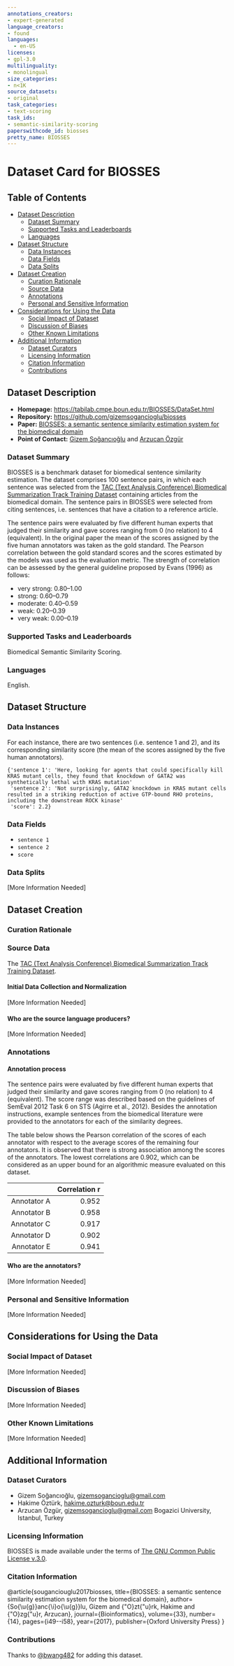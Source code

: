 ```yaml
---
annotations_creators:
- expert-generated
language_creators:
- found
languages:
  - en-US
licenses:
- gpl-3.0
multilinguality:
- monolingual
size_categories:
- n<1K
source_datasets:
- original
task_categories:
- text-scoring
task_ids:
- semantic-similarity-scoring
paperswithcode_id: biosses
pretty_name: BIOSSES
---
```


# Dataset Card for BIOSSES

## Table of Contents
- [Dataset Description](#dataset-description)
  - [Dataset Summary](#dataset-summary)
  - [Supported Tasks and Leaderboards](#supported-tasks-and-leaderboards)
  - [Languages](#languages)
- [Dataset Structure](#dataset-structure)
  - [Data Instances](#data-instances)
  - [Data Fields](#data-fields)
  - [Data Splits](#data-splits)
- [Dataset Creation](#dataset-creation)
  - [Curation Rationale](#curation-rationale)
  - [Source Data](#source-data)
  - [Annotations](#annotations)
  - [Personal and Sensitive Information](#personal-and-sensitive-information)
- [Considerations for Using the Data](#considerations-for-using-the-data)
  - [Social Impact of Dataset](#social-impact-of-dataset)
  - [Discussion of Biases](#discussion-of-biases)
  - [Other Known Limitations](#other-known-limitations)
- [Additional Information](#additional-information)
  - [Dataset Curators](#dataset-curators)
  - [Licensing Information](#licensing-information)
  - [Citation Information](#citation-information)
  - [Contributions](#contributions)

## Dataset Description

- **Homepage:** https://tabilab.cmpe.boun.edu.tr/BIOSSES/DataSet.html
- **Repository:** https://github.com/gizemsogancioglu/biosses
- **Paper:** [BIOSSES: a semantic sentence similarity estimation system for the biomedical domain](https://academic.oup.com/bioinformatics/article/33/14/i49/3953954)
- **Point of Contact:** [Gizem Soğancıoğlu](gizemsogancioglu@gmail.com) and [Arzucan Özgür](gizemsogancioglu@gmail.com)

### Dataset Summary

BIOSSES is a benchmark dataset for biomedical sentence similarity estimation. The dataset comprises 100 sentence pairs, in which each sentence was selected from the [TAC (Text Analysis Conference) Biomedical Summarization Track Training Dataset](https://tac.nist.gov/2014/BiomedSumm/) containing articles from the biomedical domain. The sentence pairs in BIOSSES were selected from citing sentences, i.e. sentences that have a citation to a reference article. 

The sentence pairs were evaluated by five different human experts that judged their similarity and gave scores ranging from 0 (no relation) to 4 (equivalent). In the original paper the mean of the scores assigned by the five human annotators was taken as the gold standard. The Pearson correlation between the gold standard scores and the scores estimated by the models was used as the evaluation metric. The strength of correlation can be assessed by the general guideline proposed by Evans (1996) as follows:

- very strong: 0.80–1.00
- strong: 0.60–0.79
- moderate: 0.40–0.59
- weak: 0.20–0.39
- very weak: 0.00–0.19


### Supported Tasks and Leaderboards

Biomedical Semantic Similarity Scoring.

### Languages

English.

## Dataset Structure

### Data Instances

For each instance, there are two sentences (i.e. sentence 1 and 2), and its corresponding similarity score (the mean of the scores assigned by the five human annotators).

```
{'sentence 1': 'Here, looking for agents that could specifically kill KRAS mutant cells, they found that knockdown of GATA2 was synthetically lethal with KRAS mutation'
 'sentence 2': 'Not surprisingly, GATA2 knockdown in KRAS mutant cells resulted in a striking reduction of active GTP-bound RHO proteins, including the downstream ROCK kinase'
 'score': 2.2}
```


### Data Fields

- `sentence 1`
- `sentence 2`
- `score`

### Data Splits

[More Information Needed]

## Dataset Creation

### Curation Rationale

### Source Data

The [TAC (Text Analysis Conference) Biomedical Summarization Track Training Dataset](https://tac.nist.gov/2014/BiomedSumm/).

#### Initial Data Collection and Normalization

[More Information Needed]

#### Who are the source language producers?

[More Information Needed]

### Annotations

#### Annotation process

The sentence pairs were evaluated by five different human experts that judged their similarity and gave scores ranging from 0 (no relation) to 4 (equivalent). The score range was described based on the guidelines of SemEval 2012 Task 6 on STS (Agirre et al., 2012). Besides the annotation instructions, example sentences from the biomedical literature were provided to the annotators for each of the similarity degrees. 

The table below shows the Pearson correlation of the scores of each annotator with respect to the average scores of the remaining four annotators. It is observed that there is strong association among the scores of the annotators. The lowest correlations are 0.902, which can be considered as an upper bound for an algorithmic measure evaluated on this dataset.

|           |Correlation r  |
|----------:|--------------:|
|Annotator A|         	0.952|
|Annotator B|         	0.958|
|Annotator C|         	0.917|
|Annotator D|         	0.902|
|Annotator E|         	0.941|


#### Who are the annotators?

[More Information Needed]

### Personal and Sensitive Information

[More Information Needed]

## Considerations for Using the Data

### Social Impact of Dataset

[More Information Needed]

### Discussion of Biases

[More Information Needed]

### Other Known Limitations

[More Information Needed]

## Additional Information

### Dataset Curators

- Gizem Soğancıoğlu, gizemsogancioglu@gmail.com 
- Hakime Öztürk, hakime.ozturk@boun.edu.tr
- Arzucan Özgür, gizemsogancioglu@gmail.com
Bogazici University, Istanbul, Turkey

### Licensing Information

BIOSSES is made available under the terms of [The GNU Common Public License v.3.0](https://www.gnu.org/licenses/gpl-3.0.en.html).

### Citation Information
@article{souganciouglu2017biosses,
  title={BIOSSES: a semantic sentence similarity estimation system for the biomedical domain},
  author={So{\u{g}}anc{\i}o{\u{g}}lu, Gizem and {\"O}zt{\"u}rk, Hakime and {\"O}zg{\"u}r, Arzucan},
  journal={Bioinformatics},
  volume={33},
  number={14},
  pages={i49--i58},
  year={2017},
  publisher={Oxford University Press}
}

### Contributions

Thanks to [@bwang482](https://github.com/bwang482) for adding this dataset.